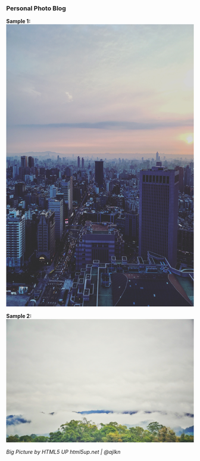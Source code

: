 ### Personal Photo Blog

**Sample 1:**
![Image of city](https://github.com/zhutianning/Photowebsite/blob/master/images/thumbs/city.jpg)

**Sample 2:**
![Image of Cover](https://github.com/zhutianning/Photowebsite/blob/master/images/two.jpg)

*Big Picture by HTML5 UP*
*html5up.net | @ajlkn*

